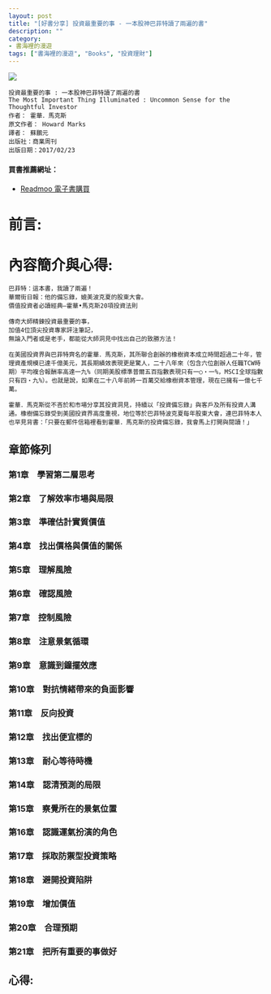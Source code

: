 ```yaml
---
layout: post
title: "[好書分享] 投資最重要的事 - 一本股神巴菲特讀了兩遍的書"
description: ""
category: 
- 書海裡的漫遊
tags: ["書海裡的漫遊", "Books", "投資理財"]
---
```




<div><a href="http://moo.im/a/03tvxZ" title="投資最重要的事"><img src="https://cdn.readmoo.com/cover/ik/qihophj_210x315.jpg?v=0"></a></div>



```
投資最重要的事 : 一本股神巴菲特讀了兩遍的書
The Most Important Thing Illuminated : Uncommon Sense for the Thoughtful Investor
作者： 霍華．馬克斯  
原文作者： Howard Marks  
譯者： 蘇鵬元  
出版社：商業周刊 
出版日期：2017/02/23 
```

#### 買書推薦網址：

- [Readmoo 電子書購買](http://moo.im/a/03tvxZ)

# 前言:



# 內容簡介與心得:

```
巴菲特：這本書，我讀了兩遍！
華爾街日報：他的備忘錄，媲美波克夏的股東大會。
價值投資者必讀經典—霍華•馬克斯20項投資法則

傳奇大師精鍊投資最重要的事，
加值4位頂尖投資專家評注筆記，
無論入門者或是老手，都能從大師洞見中找出自己的致勝方法！

在美國投資界與巴菲特齊名的霍華．馬克斯，其所聯合創辦的橡樹資本成立時間超過二十年，管理資產規模已達千億美元，其長期績效表現更是驚人，二十八年來（包含六位創辦人任職TCW時期）平均複合報酬率高達一九%（同期美股標準普爾五百指數表現只有一○‧一%，MSCI全球指數只有四‧九%）。也就是說，如果在二十八年前將一百萬交給橡樹資本管理，現在已擁有一億七千萬。

霍華．馬克斯從不吝於和市場分享其投資洞見，持續以「投資備忘錄」與客戶及所有投資人溝通。橡樹備忘錄受到美國投資界高度重視，地位等於巴菲特波克夏每年股東大會，連巴菲特本人也罕見背書：「只要在郵件信箱裡看到霍華．馬克斯的投資備忘錄，我會馬上打開與閱讀！」
```

## 章節條列

###  第1章　學習第二層思考

###  第2章　了解效率市場與局限

###  第3章　準確估計實質價值

###  第4章　找出價格與價值的關係

###  第5章　理解風險

###  第6章　確認風險

###  第7章　控制風險

###  第8章　注意景氣循環

###  第9章　意識到鐘擺效應

###  第10章　對抗情緒帶來的負面影響

###  第11章　反向投資

###  第12章　找出便宜標的

###  第13章　耐心等待時機

###  第14章　認清預測的局限

###  第15章　察覺所在的景氣位置

###  第16章　認識運氣扮演的角色

###  第17章　採取防禦型投資策略

###  第18章　避開投資陷阱

###  第19章　增加價值

###  第20章　合理預期

###  第21章　把所有重要的事做好


## 心得:




